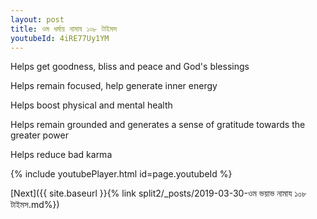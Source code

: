 ```yaml
---
layout: post
title: ওম ধর্মায় নামায ১০৮ টাইমস
youtubeId: 4iRE77Uy1YM
---
```

 
 
Helps get goodness, bliss and peace and God's blessings
 
Helps remain focused, help generate inner energy 
 
Helps boost physical and mental health 
 
Helps remain grounded and generates a sense of gratitude towards the greater power 
 
Helps reduce bad karma
 
 
 
 


{% include youtubePlayer.html id=page.youtubeId %}
 
[Next]({{ site.baseurl }}{% link  split2/_posts/2019-03-30-ওম ভয়াভ নামায ১০৮ টাইমস.md%})
 
